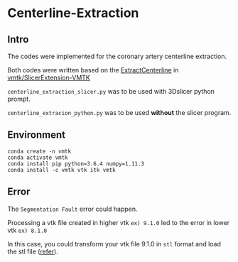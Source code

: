 # Centerline-Extraction
## Intro
The codes were implemented for the coronary artery centerline extraction.

Both codes were written based on the [ExtractCenterline](https://github.com/vmtk/SlicerExtension-VMTK/blob/master/ExtractCenterline/ExtractCenterline.py) in [vmtk/SlicerExtension-VMTK](https://github.com/vmtk/SlicerExtension-VMTK)

`centerline_extraction_slicer.py` was to be used with 3Dslicer python prompt.

`centerline_extracion_python.py` was to be used __without__ the slicer program.


## Environment

```
conda create -n vmtk
conda activate vmtk
conda install pip python=3.6.4 numpy=1.11.3
conda install -c vmtk vtk itk vmtk
```

## Error
The `Segmentation Fault` error could happen.

Processing a vtk file created in higher vtk `ex) 9.1.0` led to the error in lower vtk `ex) 8.1.0`

In this case, you could transform your vtk file 9.1.0 in `stl` format and load the stl file ([refer](https://github.com/donny8/Centerline-Extraction/blob/5648b42003a09133744de2ca2b38e444420a1194/centerline_extraction_python.py#L102)). 
